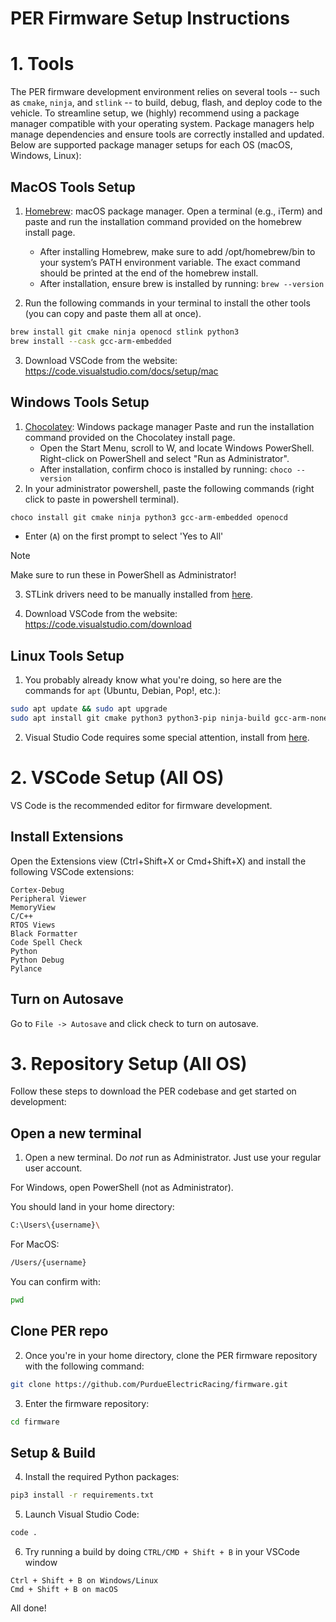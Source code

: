 # PER Firmware Setup Instructions

# 1. Tools

The PER firmware development environment relies on several tools -- such as `cmake`, `ninja`, and `stlink` -- to build, debug, flash, and deploy code to the vehicle. To streamline setup, we (highly) recommend using a package manager compatible with your operating system. Package managers help manage dependencies and ensure tools are correctly installed and updated. Below are supported package manager setups for each OS (macOS, Windows, Linux):


## MacOS Tools Setup
1. [Homebrew](https://brew.sh/): macOS package manager. Open a terminal (e.g., iTerm) and paste and run the installation command provided on the homebrew install page.
	- After installing Homebrew, make sure to add /opt/homebrew/bin to your system’s PATH environment variable. The exact command should be printed at the end of the homebrew install.
	- After installation, ensure brew is installed by running:
	`brew --version`

2. Run the following commands in your terminal to install the other tools (you can copy and paste them all at once).
```bash
brew install git cmake ninja openocd stlink python3
brew install --cask gcc-arm-embedded
```

3. Download VSCode from the website: https://code.visualstudio.com/docs/setup/mac

## Windows Tools Setup
1. [Chocolatey](https://chocolatey.org/install#install-step2): Windows package manager Paste and run the installation command provided on the Chocolatey install page.
	- Open the Start Menu, scroll to W, and locate Windows PowerShell. Right-click on PowerShell and select "Run as Administrator".
	- After installation, confirm choco is installed by running:
	`choco --version`
2. In your administrator powershell, paste the following commands (right click to paste in powershell terminal).

```bash
choco install git cmake ninja python3 gcc-arm-embedded openocd 
```
- Enter (`A`) on the first prompt to select 'Yes to All'

> [!NOTE]
> Make sure to run these in PowerShell as Administrator!

3. STLink drivers need to be manually installed from [here](https://www.st.com/en/development-tools/stsw-link009.html).

4. Download VSCode from the website: https://code.visualstudio.com/download


## Linux Tools Setup
1. You probably already know what you're doing, so here are the commands for `apt` (Ubuntu, Debian, Pop!, etc.):
```bash
sudo apt update && sudo apt upgrade
sudo apt install git cmake python3 python3-pip ninja-build gcc-arm-none-eabi openocd stlink-tools
```
2. Visual Studio Code requires some special attention, install from [here](https://code.visualstudio.com/docs/setup/linux).


# 2. VSCode Setup (All OS)

VS Code is the recommended editor for firmware development.

## Install Extensions
Open the Extensions view (Ctrl+Shift+X or Cmd+Shift+X) and install the following VSCode extensions:

```
Cortex-Debug
Peripheral Viewer
MemoryView
C/C++
RTOS Views
Black Formatter
Code Spell Check
Python
Python Debug
Pylance
```

## Turn on Autosave
Go to `File -> Autosave` and click check to turn on autosave.


# 3. Repository Setup (All OS)

Follow these steps to download the PER codebase and get started on development:


## Open a new terminal
1. Open a new terminal. Do *not* run as Administrator. Just use your regular user account. 

For Windows, open PowerShell (not as Administrator).

You should land in your home directory:
```bash
C:\Users\{username}\
```

For MacOS:
```bash
/Users/{username}
```

You can confirm with:
```bash
pwd
```

## Clone PER repo
2. Once you're in your home directory, clone the PER firmware repository with the following command:
```bash
git clone https://github.com/PurdueElectricRacing/firmware.git
```

3. Enter the firmware repository:
```bash
cd firmware
```

## Setup & Build
4. Install the required Python packages:
```bash
pip3 install -r requirements.txt
```

5. Launch Visual Studio Code:
```bash
code .
```
6. Try running a build by doing `CTRL/CMD + Shift + B` in your VSCode window

```
Ctrl + Shift + B on Windows/Linux
Cmd + Shift + B on macOS
```

All done!
